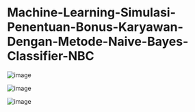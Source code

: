 # Machine-Learning-Simulasi-Penentuan-Bonus-Karyawan-Dengan-Metode-Naive-Bayes-Classifier-NBC

![image](https://github.com/user-attachments/assets/bc863ea7-0682-4c32-afe8-e161f869c43e)

![image](https://github.com/user-attachments/assets/d0cd58c4-8490-4aa7-af40-588fa9ac8f6e)

![image](https://github.com/user-attachments/assets/22201848-7bbd-4529-aa7c-3ccfe50ca3cf)

